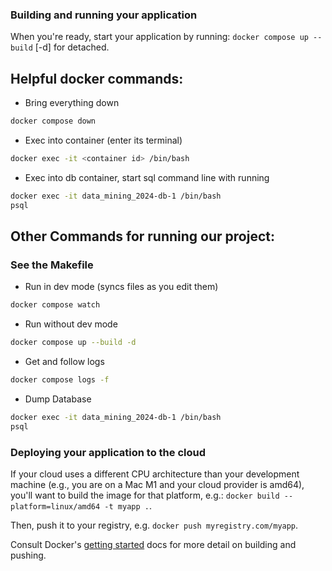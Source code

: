 ### Building and running your application

When you're ready, start your application by running:
`docker compose up --build` [-d] for detached.

## Helpful docker commands:
* Bring everything down
```bash
docker compose down
```
* Exec into container (enter its terminal)
```bash
docker exec -it <container id> /bin/bash
```
* Exec into db container, start sql command line with running
```bash
docker exec -it data_mining_2024-db-1 /bin/bash
psql
```

## Other Commands for running our project:
### __See the Makefile__

* Run in dev mode (syncs files as you edit them)
```bash
docker compose watch
```

* Run without dev mode
```bash
docker compose up --build -d
```

* Get and follow logs
```bash
docker compose logs -f
```

* Dump Database
```bash
docker exec -it data_mining_2024-db-1 /bin/bash
psql

```

### Deploying your application to the cloud

If your cloud uses a different CPU architecture than your development
machine (e.g., you are on a Mac M1 and your cloud provider is amd64),
you'll want to build the image for that platform, e.g.:
`docker build --platform=linux/amd64 -t myapp .`.

Then, push it to your registry, e.g. `docker push myregistry.com/myapp`.

Consult Docker's [getting started](https://docs.docker.com/go/get-started-sharing/)
docs for more detail on building and pushing.

